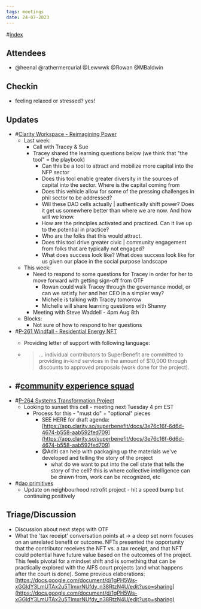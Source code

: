 ```yaml
---
tags: meetings
date: 24-07-2023
---
```

#[index](notes/general-circle/old-gc-meetings/index.md) 
## Attendees
- @heenal @rathermercurial @Lewwwk @Rowan  @MBaldwin 

## Checkin
- feeling relaxed or stressed? yes!

## Updates
- #[Clarity Workspace - Reimagining Power](Clarity%20Workspace%20-%20Reimagining%20Power)
	- Last week:
		- Call with Tracey & Sue
		- Tracey shared the learning questions below (we think that "the tool" = the playbook)
			- Can this be a tool to attract and mobilize more capital into the NFP sector
			- Does this tool enable greater diversity in the sources of capital into the sector. Where is the capital coming from 
			- Does this vehicle allow for some of the pressing challenges in phil sector to be addressed? 
			- Will these DAO cells actually | authentically shift power? Does it get us somewhere better than where we are now. And how will we know.  
			- How are the principles activated and practiced. Can it live up to the potential in practice? 
			- Who are the folks that this would attract.  
			- Does this tool drive greater civic | community engagement from folks that are typically not engaged? 
			- What does success look like? What does success look like for us given our place in the social purpose landscape
	- This week:
		- Need to respond to some questions for Tracey in order for her to move forward with getting sign-off from OTF
			- Rowan could walk Tracey through the governance model, or can we satisfy her and her CEO in a simpler way?
			- Michelle is talking with Tracey tomorrow
			- Michelle will share learning questions with Shanny
		- Meeting with Steve Waddell - 4pm Aug 8th
	- Blocks: 
		- Not sure of how to respond to her questions
- #[P-261 Windfall - Residential Energy NFT](P-261%20Windfall%20-%20Residential%20Energy%20NFT)
	- Providing letter of support with following language: 

	- >... individual contributors to SuperBenefit are committed to providing in-kind services in the amount of $10,000 through discounts to approved proposals (work done for the project).
- #[community experience squad](/notes/archive/clarity/Tags/community%20experience%20squad.md) 
	- 
- #[P-264 Systems Transformation Project](P-264%20Systems%20Transformation%20Project) 
	- Looking to sunset this cell - meeting next Tuesday 4 pm EST
		- Process for this - "must do" + "optional" pieces
			- SEE HERE for draft agenda: [https://app.clarity.so/superbenefit/docs/3e76c16f-6d6d-4674-b558-aab592fed709](https://app.clarity.so/superbenefit/docs/3e76c16f-6d6d-4674-b558-aab592fed709) 
			- @Aditi can help with packaging up the materials we've developed and telling the story of the project
				- what do we want to put into the cell state that tells the story of the cell? this is where collective intelligence can be drawn from, work can be recognized, etc
- #[dao primitives](/notes/archive/clarity/Tags/dao%20primitives.md) 
	- Update on neighbourhood retrofit project - hit a speed bump but continuing positively  

## Triage/Discussion 
- Discussion about next steps with OTF 
- What the 'tax receipt' conversation points at -> a deep set norm focuses on an unrelated benefit or outcome. NFTs presented the opportunity that the contributor receives the NFT vs. a tax receipt, and that NFT could potential have future value based on the outcomes of the project. This feels pivotal for a mindset shift and is something that can be practically explored with the AIFS court projects (and what happens after the court is done). Some previous elaborations: [https://docs.google.com/document/d/1gPH5Ws-xGGldY3LmUTAx2u5TlmxrNUfdy_n38RtzN4U/edit?usp=sharing](https://docs.google.com/document/d/1gPH5Ws-xGGldY3LmUTAx2u5TlmxrNUfdy_n38RtzN4U/edit?usp=sharing) 

